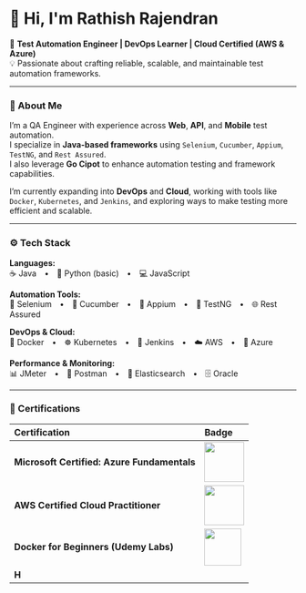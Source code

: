 # 👋 Hi, I'm Rathish Rajendran  

🎯 **Test Automation Engineer | DevOps Learner | Cloud Certified (AWS & Azure)**  
💡 Passionate about crafting reliable, scalable, and maintainable test automation frameworks.

---

### 🧠 About Me  

I’m a QA Engineer with experience across **Web**, **API**, and **Mobile** test automation.  
I specialize in **Java-based frameworks** using `Selenium`, `Cucumber`, `Appium`, `TestNG`, and `Rest Assured`.  
I also leverage **Go Cipot** to enhance automation testing and framework capabilities.  

I’m currently expanding into **DevOps** and **Cloud**, working with tools like  
`Docker`, `Kubernetes`, and `Jenkins`, and exploring ways to make testing more efficient and scalable.

---

### ⚙️ Tech Stack  

**Languages:**  
☕ Java • 🐍 Python (basic) • 💻 JavaScript  

**Automation Tools:**  
🧪 Selenium • 🍃 Cucumber • 📱 Appium • 🧩 TestNG • 🌐 Rest Assured  

**DevOps & Cloud:**  
🐳 Docker • ☸️ Kubernetes • 🔧 Jenkins • ☁️ AWS • 🔹 Azure  

**Performance & Monitoring:**  
📊 JMeter • 🧰 Postman • 📡 Elasticsearch • 🗄 Oracle  

---

### 🏅 Certifications  

| Certification | Badge |
|:--------------|:------|
| **Microsoft Certified: Azure Fundamentals** | <img src="https://learn.microsoft.com/en-us/media/learn/certification/badges/microsoft-certified-fundamentals-badge.svg" width="70"/> |
| **AWS Certified Cloud Practitioner** | <img src="https://d1.awsstatic.com/certification/badges/AWS-Certified-Cloud-Practitioner_badge.b89bfbf2f87a3b5db9c48a06c46c62a1e2b74cfe.png" width="70"/> |
| **Docker for Beginners (Udemy Labs)** | <img src="https://www.docker.com/wp-content/uploads/2022/03/Moby-logo.png" width="65"/> |
| **H**
